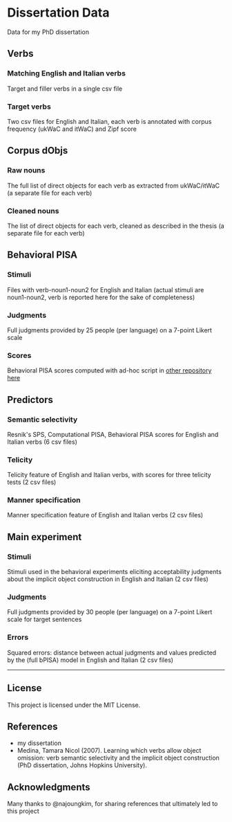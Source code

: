 # Dissertation Data
Data for my PhD dissertation

## Verbs

  ### Matching English and Italian verbs
  Target and filler verbs in a single csv file
  ### Target verbs
  Two csv files for English and Italian, each verb is annotated with corpus frequency (ukWaC and itWaC) and Zipf score

## Corpus dObjs

  ### Raw nouns
  The full list of direct objects for each verb as extracted from ukWaC/itWaC (a separate file for each verb)
  ### Cleaned nouns
  The list of direct objects for each verb, cleaned as described in the thesis (a separate file for each verb)

## Behavioral PISA

  ### Stimuli 
  Files with verb-noun1-noun2 for English and Italian (actual stimuli are noun1-noun2, verb is reported here for the sake of completeness)
  ### Judgments
  Full judgments provided by 25 people (per language) on a 7-point Likert scale
  ### Scores
  Behavioral PISA scores computed with ad-hoc script in [other repository here](https://github.com/giuliacappelli/behavioralPISA)
  
## Predictors

  ### Semantic selectivity
  Resnik's SPS, Computational PISA, Behavioral PISA scores for English and Italian verbs (6 csv files)
  ### Telicity
  Telicity feature of English and Italian verbs, with scores for three telicity tests (2 csv files)
  ### Manner specification
  Manner specification feature of English and Italian verbs (2 csv files)
  
## Main experiment

  ### Stimuli
  Stimuli used in the behavioral experiments eliciting acceptability judgments about the implicit object construction in English and Italian (2 csv files)
  ### Judgments
  Full judgments provided by 30 people (per language) on a 7-point Likert scale for target sentences
  ### Errors
  Squared errors: distance between actual judgments and values predicted by the (full bPISA) model in English and Italian (2 csv files)

__________

## License
This project is licensed under the MIT License.

## References
* my dissertation
* Medina, Tamara Nicol (2007). Learning which verbs allow object omission: verb semantic selectivity and the implicit object construction (PhD dissertation, Johns Hopkins University).

## Acknowledgments
Many thanks to @najoungkim, for sharing references that ultimately led to this project
